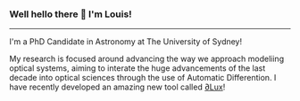 ### Well hello there 👋 I'm Louis!

---

I'm a PhD Candidate in Astronomy at The University of Sydney!

My research is focused around advancing the way we approach modeliing optical systems, aiming to interate the huge advancements of the last decade into optical sciences through the use of Automatic Differention. I have recently developed an amazing new tool called [$\partial$Lux](https://github.com/LouisDesdoigts/dLux)! 

<!--
**LouisDesdoigts/LouisDesdoigts** is a ✨ _special_ ✨ repository because its `README.md` (this file) appears on your GitHub profile.

Here are some ideas to get you started:

- 🔭 I’m currently working on ...
- 🌱 I’m currently learning ...
- 👯 I’m looking to collaborate on ...
- 🤔 I’m looking for help with ...
- 💬 Ask me about ...
- 📫 How to reach me: ...
- 😄 Pronouns: ...
- ⚡ Fun fact: ...
-->
